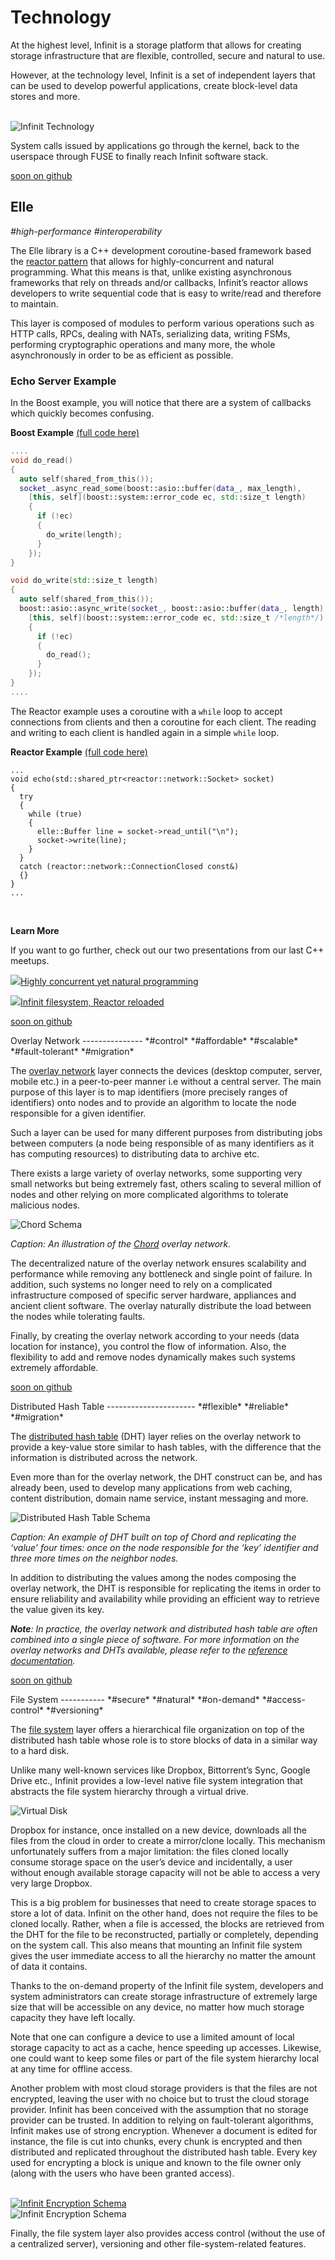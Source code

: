 Technology
=========

At the highest level, Infinit is a storage platform that allows for creating storage infrastructure that are flexible, controlled, secure and natural to use.

However, at the technology level, Infinit is a set of independent layers that can be used to develop powerful applications, create block-level data stores and more.

<br><img src="${url('images/schema-technology-infinit.png')}" alt="Infinit Technology">
<p class="note">System calls issued by applications go through the kernel, back to the userspace through FUSE to finally reach Infinit software stack.</p>

<p class="github"><a href="https://github.com/infinit/elle" target="_blank"><span class="star">soon on github</span></a></p>

Elle
----
*#high-performance* *#interoperability*

The Elle library is a C++ development coroutine-based framework based the [reactor pattern](https://en.wikipedia.org/wiki/Reactor_pattern) that allows for highly-concurrent and natural programming. What this means is that, unlike existing asynchronous frameworks that rely on threads and/or callbacks, Infinit’s reactor allows developers to write sequential code that is easy to write/read and therefore to maintain.

This layer is composed of modules to perform various operations such as HTTP calls, RPCs, dealing with NATs, serializing data, writing FSMs, performing cryptographic operations and many more, the whole asynchronously in order to be as efficient as possible.

### Echo Server Example

In the Boost example, you will notice that there are a system of callbacks which quickly becomes confusing.

**Boost Example** <a href="https://gist.github.com/mycure/60ae5d6f7d5bb3ee4ffa" target="_blank">(full code here)</a>
```cpp
....
void do_read()
{
  auto self(shared_from_this());
  socket_.async_read_some(boost::asio::buffer(data_, max_length),
    [this, self](boost::system::error_code ec, std::size_t length)
    {
      if (!ec)
      {
        do_write(length);
      }
    });
}

void do_write(std::size_t length)
{
  auto self(shared_from_this());
  boost::asio::async_write(socket_, boost::asio::buffer(data_, length),
    [this, self](boost::system::error_code ec, std::size_t /*length*/)
    {
      if (!ec)
      {
        do_read();
      }
    });
}
....
```

The Reactor example uses a coroutine with a `while` loop to accept connections from clients and then a coroutine for each client. The reading and writing to each client is handled again in a simple `while` loop.

**Reactor Example** <a href="https://gist.github.com/mycure/2a8e974bc47bbef10add" target="_blank">(full code here)</a>

```
...
void echo(std::shared_ptr<reactor::network::Socket> socket)
{
  try
  {
    while (true)
    {
      elle::Buffer line = socket->read_until("\n");
      socket->write(line);
    }
  }
  catch (reactor::network::ConnectionClosed const&)
  {}
}
...
```
<br>

**Learn More**

If you want to go further, check out our two presentations from our last C++ meetups.

<p><a class="external" target="_blank" href="http://www.slideshare.net/infinit-one/highly-concurrent-yet-natural-programming"><img src="${url('images/icons/external-link.png')}">Highly concurrent yet natural programming</a> </p>
<p><a class="external" target="_blank" href="http://www.slideshare.net/infinit-one/infinit-filesystem-reactor-reloaded"><img src="${url('images/icons/external-link.png')}">Infinit filesystem, Reactor reloaded</a></p>

<p class="github"><a href="https://github.com/infinit/infinit" target="_blank"><span class="star">soon on github</span></a></p>
Overlay Network
---------------
*#control* *#affordable* *#scalable* *#fault-tolerant* *#migration*

The [overlay network](https://en.wikipedia.org/wiki/Overlay_network) layer connects the devices (desktop computer, server, mobile etc.) in a peer-to-peer manner i.e without a central server. The main purpose of this layer is to map identifiers (more precisely ranges of identifiers) onto nodes and to provide an algorithm to locate the node responsible for a given identifier.

Such a layer can be used for many different purposes from distributing jobs between computers (a node being responsible of as many identifiers as it has computing resources) to distributing data to archive etc.

There exists a large variety of overlay networks, some supporting very small networks but being extremely fast, others scaling to several million of nodes and other relying on more complicated algorithms to tolerate malicious nodes.

<img src="${url('images/schema-chord.png')}" alt="Chord Schema">

*Caption: An illustration of the <a href="https://en.wikipedia.org/wiki/Chord_(peer-to-peer)">Chord</a> overlay network.*

The decentralized nature of the overlay network ensures scalability and performance while removing any bottleneck and single point of failure. In addition, such systems no longer need to rely on a complicated infrastructure composed of specific server hardware, appliances and ancient client software. The overlay naturally distribute the load between the nodes while tolerating faults.

Finally, by creating the overlay network according to your needs (data location for instance), you control the flow of information. Also, the flexibility to add and remove nodes dynamically makes such systems extremely affordable.

<p class="github"><a href="https://github.com/infinit/infinit" target="_blank"><span class="star">soon on github</span></a></p>
Distributed Hash Table
----------------------
*#flexible* *#reliable* *#migration*

The [distributed hash table](https://en.wikipedia.org/wiki/Distributed_hash_table) (DHT) layer relies on the overlay network to provide a key-value store similar to hash tables, with the difference that the information is distributed across the network.

Even more than for the overlay network, the DHT construct can be, and has already been, used to develop many applications from web caching, content distribution, domain name service, instant messaging and more.

<img src="${url('images/schema-dhash.png')}" alt="Distributed Hash Table Schema">

*Caption: An example of DHT built on top of Chord and replicating the ‘value’ four times: once on the node responsible for the ‘key’ identifier and three more times on the neighbor nodes.*

In addition to distributing the values among the nodes composing the overlay network, the DHT is responsible for replicating the items in order to ensure reliability and availability while providing an efficient way to retrieve the value given its key.

*__Note__: In practice, the overlay network and distributed hash table are often combined into a single piece of software. For more information on the overlay networks and DHTs available, please refer to the <a href="${route('doc_reference')}">reference documentation</a>.*

<p class="github"><a href="https://github.com/infinit/infinit" target="_blank"><span class="star">soon on github</span></a></p>
File System
-----------
*#secure* *#natural* *#on-demand* *#access-control* *#versioning*

The [file system](https://en.wikipedia.org/wiki/File_system) layer offers a hierarchical file organization on top of the distributed hash table whose role is to store blocks of data in a similar way to a hard disk.

Unlike many well-known services like Dropbox, Bittorrent’s Sync, Google Drive etc., Infinit provides a low-level native file system integration that abstracts the file system hierarchy through a virtual drive.

<img src="${url('images/virtual-disk-mac.png')}" alt="Virtual Disk">

Dropbox for instance, once installed on a new device, downloads all the files from the cloud in order to create a mirror/clone locally. This mechanism unfortunately suffers from a major limitation: the files cloned locally consume storage space on the user’s device and incidentally, a user without enough available storage capacity will not be able to access a very very large Dropbox.

This is a big problem for businesses that need to create storage spaces to store a lot of data. Infinit on the other hand, does not require the files to be cloned locally. Rather, when a file is accessed, the blocks are retrieved from the DHT for the file to be reconstructed, partially or completely, depending on the system call. This also means that mounting an Infinit file system gives the user immediate access to all the hierarchy no matter the amount of data it contains.

Thanks to the on-demand property of the Infinit file system, developers and system administrators can create storage infrastructure of extremely large size that will be accessible on any device, no matter how much storage capacity they have left locally.

Note that one can configure a device to use a limited amount of local storage capacity to act as a cache, hence speeding up accesses. Likewise, one could want to keep some files or part of the file system hierarchy local at any time for offline access.

Another problem with most cloud storage providers is that the files are not encrypted, leaving the user with no choice but to trust the cloud storage provider. Infinit has been conceived with the assumption that no storage provider can be trusted. In addition to relying on fault-tolerant algorithms, Infinit makes use of strong encryption. Whenever a document is edited for instance, the file is cut into chunks, every chunk is encrypted and then distributed and replicated throughout the distributed hash table. Every key used for encrypting a block is unique and known to the file owner only (along with the users who have been granted access).

<br>
<a href="#encryption-schema" class="open-popup">
  <img src="${url('images/schema-technology-dht-overlay.png')}" alt="Infinit Encryption Schema" title="Click to see larger image">
</a>
<br>

<div class="popup mfp-hide" id="encryption-schema">
  <img src="${url('images/schema-technology-dht-overlay.png')}" alt="Infinit Encryption Schema">
</div>

Finally, the file system layer also provides access control (without the use of a centralized server), versioning and other file-system-related features.
